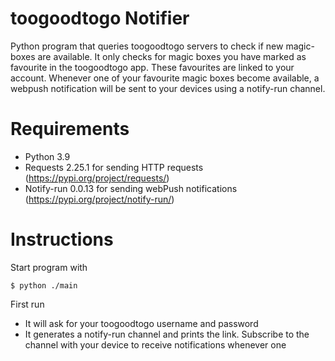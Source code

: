 # toogoodtogo Notifier
Python program that queries toogoodtogo servers to check if new magic-boxes are available. 
It only checks for magic boxes you have marked as favourite in the toogoodtogo app. These favourites are linked to your account.
Whenever one of your favourite magic boxes become available, a webpush notification will be sent to your devices using a notify-run channel.


# Requirements
- Python 3.9
- Requests 2.25.1 for sending HTTP requests (https://pypi.org/project/requests/)
- Notify-run 0.0.13 for sending webPush notifications (https://pypi.org/project/notify-run/)

# Instructions
Start program with
```
$ python ./main
```
First run
- It will ask for your toogoodtogo username and password 
- It generates a notify-run channel and prints the link. Subscribe to the channel with your device to receive notifications whenever one 
